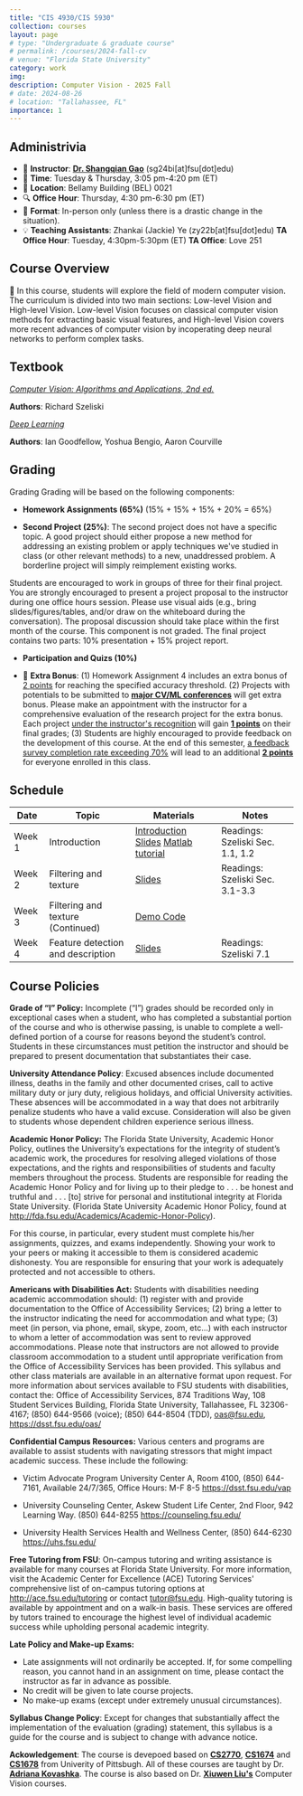 ```yaml
---
title: "CIS 4930/CIS 5930"
collection: courses
layout: page
# type: "Undergraduate & graduate course"
# permalink: /courses/2024-fall-cv
# venue: "Florida State University"
category: work
img:
description: Computer Vision - 2025 Fall
# date: 2024-08-26
# location: "Tallahassee, FL"
importance: 1
---
```




## **Administrivia**
* 📢 **Instructor**: [**Dr. Shangqian Gao**](https://gaosh.github.io/index.html) (sg24bi[at]fsu[dot]edu)
* 📅 **Time**: Tuesday & Thursday, 3:05 pm-4:20 pm (ET)
* 🏫 **Location**: Bellamy Building (BEL) 0021
* 🔍 **Office Hour**: Thursday, 4:30 pm-6:30 pm (ET)
* 🎒 **Format**: In-person only (unless there is a drastic change in the situation).
* 💡 **Teaching Assistants**: Zhankai (Jackie) Ye (zy22b[at]fsu[dot]edu) **TA Office Hour**: Tuesday, 4:30pm-5:30pm (ET) **TA Office**: Love 251 
<!-- Ruoyu Li **TA Office Hour**: Tuesday, 9:30am-11:30am (ET) **TA Office**: Love 0025A (inside the Majors Lab) -->

## Course Overview
🚀 In this course, students will explore the field of modern computer vision. The curriculum is divided into two main sections: Low-level Vision and High-level Vision. Low-level Vision focuses on classical computer vision methods for extracting basic visual features, and High-level Vision covers more recent advances of computer vision by incoperating deep neural networks to perform complex tasks.

## Textbook

[*Computer Vision: Algorithms and Applications, 2nd ed.*](https://szeliski.org/Book/)

**Authors**: Richard Szeliski

[*Deep Learning*](https://www.deeplearningbook.org/)

**Authors**: Ian Goodfellow, Yoshua Bengio, Aaron Courville

## Grading
Grading
Grading will be based on the following components:
* **Homework Assignments (65%)** (15% + 15% + 15% + 20% = 65%)

* **Second Project (25%)**: The second project does not have a specific topic. A good project should either propose a new method for addressing an existing problem or apply techniques we've studied in class (or other relevant methods) to a new, unaddressed problem. A borderline project will simply reimplement existing works. 

Students are encouraged to work in groups of three for their final project. You are strongly encouraged to present a project proposal to the instructor during one office hours session. Please use visual aids (e.g., bring slides/figures/tables, and/or draw on the whiteboard during the conversation). The proposal discussion should take place within the first month of the course. This component is not graded. The final project contains two parts: 10% presentation + 15% project report.

* **Participation and Quizs (10%)**

* 🎁 **Extra Bonus**: (1) Homework Assignment 4 includes an extra bonus of <u>2 points</u> for reaching the specified accuracy threshold. (2) Projects with potentials to be submitted to [**major CV/ML conferences**](https://aideadlin.es/?sub=CV,ML) will get extra bonus. Please make an appointment with the instructor for a comprehensive evaluation of the research project for the extra bonus. Each project <u>under the instructor's recognition</u> will gain **<u>1 points</u>** on their final grades; (3) Students are highly encouraged to provide feedback on the development of this course. At the end of this semester, <u>a feedback survey completion rate exceeding 70%</u> will lead to an additional **<u>2 points</u>** for everyone enrolled in this class.



## Schedule
<table>
  <thead>
    <tr>
      <th>Date</th>
      <th>Topic</th>
      <th>Materials</th>
      <th>Notes</th>
    </tr>
  </thead>
  <tbody>
    <tr>
      <td>Week 1</td>
      <td>Introduction</td>
      <td><a href="https://docs.google.com/presentation/d/1Lu30ayKOq7s_RzGVj1syGwH2oarD4Tke/edit?usp=sharing&ouid=118238035852217006141&rtpof=true&sd=true">Introduction Slides</a> <a href="https://cs.brown.edu/courses/cs143/2011/docs/matlab-tutorial/">Matlab tutorial</a></td>
      <td>Readings: Szeliski Sec. 1.1, 1.2</td>
    </tr>
    <tr>
      <td>Week 2</td>
      <td>Filtering and texture</td>
      <td><a href="https://drive.google.com/file/d/1xJW69TTR29i7a7fYX2JTZtkMAxjyrpeY/view?usp=sharing">Slides</a></td>
      <td>Readings: Szeliski Sec. 3.1-3.3</td>
    </tr>
    <tr>
      <td>Week 3</td>
      <td>Filtering and texture (Continued)</td>
      <td><a href="https://drive.google.com/file/d/1JnhS8ZnEBV5WG_LLaFVD0h-iaDqFzQv9/view?usp=sharing">Demo Code</a></td>
      <td></td>
    </tr>
    <tr>
      <td>Week 4</td>
      <td>Feature detection and description</td>
      <td><a href="https://drive.google.com/file/d/1ROFXQiZ_MIV5OmJ0TpeVa0kgJIW19fJe/view?usp=sharing">Slides</a></td>
      <td>Readings: Szeliski 7.1</td>
    </tr>
  </tbody>
</table>

<!-- <table>
  <thead>
    <tr>
      <th>Date</th>
      <th>Topic</th>
      <th>Materials</th>
      <th>Notes</th>
    </tr>
  </thead>
  <tbody>
    <tr>
      <td>8.27 (Tuesday)</td>
      <td rowspan="3">Introduction</td>
      <td rowspan="3">Readings: Szeliski Sec. 1.1, 1.2 <a href="https://docs.google.com/presentation/d/1yb2OfMY6xHWnYPQjyb0KzjXNhwpgUXDh/edit?usp=drive_link&ouid=118238035852217006141&rtpof=true&sd=true">Slides</a>
</td>
      <td rowspan="3"></td>
    </tr>
    <tr>
      <td>8.29 (Thursday)</td>
    </tr>
    <tr>
      <td>9.3 (Tuesday)</td>
    </tr>
    <tr>
      <td>9.5 (Thursday)</td>
      <td rowspan="3">Filtering and texture</td>
      <td rowspan="3">Readings: Szeliski Sec. 3.1-3.3 <a href="https://docs.google.com/presentation/d/1w6eCF2td9r786nYboelvtvAJg0eqkJm-/edit?usp=drive_link&ouid=118238035852217006141&rtpof=true&sd=true">Slides</a>
</td>
      <td rowspan="3">HW1 out 9/12</td>
    </tr>
    <tr>
      <td>9.10 (Tuesday)</td>
    </tr>
    <tr>
      <td>9.12 (Thursday)</td>
    </tr>
    <tr>
      <td>9.17 (Tuesday)</td>
      <td rowspan="3">Feature detection and description</td>
      <td rowspan="3">Readings: Szeliski 7.1 <a href="https://docs.google.com/presentation/d/1hRGyR6-oBtOhJ0Hyo750EjzQigfHkrb1/edit?usp=drive_link&ouid=118238035852217006141&rtpof=true&sd=true">Slides</a></td>
      <td rowspan="3"></td>
    </tr>
    <tr>
      <td>9.19 (Thursday)</td>
    </tr>
    <tr>
      <td>9.24 (Tuesday)</td>
    </tr>
    <tr>
      <td>9.26 (Thursday)</td>
      <td rowspan="1">Class canceled due to Hurricane Helene</td>
      <td rowspan="1"></td>
      <td rowspan="1"></td>
    </tr>
    <tr>
      <td >9.31 (Tuesday)</td>
      <td rowspan="1">Lines, circles and segment</td>
      <td rowspan="1">Readings: Szeliski Sec. 5.2.1, 5.2.2, 7.2, 7.5, 7.4.2 <a href="https://docs.google.com/presentation/d/1FwZqMfCV5STQcX8SRjdikggqDpURp3eI/edit?usp=sharing&ouid=118238035852217006141&rtpof=true&sd=true">Slides</a></td>
      <td rowspan="1"></td>
    </tr>
    <tr>
      <td>10.3 (Thursday)</td>
      <td rowspan="2">Multiple views</td>
      <td rowspan="2">Readings: Szeliski Sec 2.1, 3.6.1, 11.3 <a href="https://docs.google.com/presentation/d/1_g-xM6C6gcXw6nkNS-6Z0Yyi7uhYDFOE/edit?usp=sharing&ouid=118238035852217006141&rtpof=true&sd=true">Slides</a></td>
      <td rowspan="2">HW1 due 10/7</td>
    </tr>
    <tr>
      <td>10.8 (Tuesday)</td>
    </tr>
    <tr>
      <td>10.10 (Thursday)</td>
      <td rowspan="3">Intro to recognition</td>
      <td rowspan="3">Szeliski Sec. 5.1, 6.1, 6.2 <a href="https://docs.google.com/presentation/d/1IO6e3TsmGl-98-GJZU8ol4iBqmfx9FUD/edit?usp=sharing&ouid=118238035852217006141&rtpof=true&sd=true">Slides</a></td>
      <td rowspan="3">HW2 out 10/9</td>
    </tr>
    <tr>
      <td>10.15 (Tuesday)</td>
    </tr>
    <tr>
      <td>10.17 (Thursday)</td>
    </tr>
    <tr>
      <td>10.22 (Tuesday)</td>
      <td>Pytorch and Google Colab Tutorial</td>
      <td> Tutorial Slides by Ruoyu <a href="https://drive.google.com/file/d/10jatskp2h8T4rrrTlIlfLxULZB-zpEQ_/view?usp=sharing">Slides</a> </td>
      <td></td>
    </tr>
    <tr>
      <td>10.24 (Thursday)</td>
      <td rowspan="3">Convolutional neural networks</td>
      <td rowspan="3">Goodfellow Sec. 4.2, 4.3, Ch. 6 <a href="https://docs.google.com/presentation/d/1Do8DvCYdNWTzKO6jEwgTOBP7vtQlUj5f/edit?usp=sharing&ouid=118238035852217006141&rtpof=true&sd=true">Slides</a></td>
      <td rowspan="3"></td>
    </tr>
    <tr>
      <td>10.29 (Tuesday)</td>
    </tr>
    <tr>
      <td>10.31 (Thursday)</td>
    </tr>
    <tr>
      <td>11.5 (Tuesday)</td>
      <td rowspan="2">Object recognition, detection, segmentation</td>
      <td rowspan="2">Szeliski Sec. 6.3, 6.4 <a href="https://docs.google.com/presentation/d/1PvMXFrY6BQ0SOZPAz-_WiHkmwLvKJcHM/edit?usp=drive_link&ouid=118238035852217006141&rtpof=true&sd=true">Slides</a></td>
      <td rowspan="2"></td>
    </tr>
    <tr>
      <td>11.7 (Thursday)</td>
    </tr>
    <tr>
      <td>11.12 (Tuesday)</td>
      <td rowspan="3">Vision and language, video and motion</td>
      <td rowspan="3">Szeliski Sec. 5.5.1, 5.5.2, 6.5, 6.6 <a href="https://docs.google.com/presentation/d/1iiYVSlv8ElrM9ZxEs29_yLLda17N3Hf6/edit?usp=sharing&ouid=118238035852217006141&rtpof=true&sd=true">Slides</a></td>
      <td rowspan="3"></td>
    </tr>
    <tr>
      <td>11.14 (Thursday)</td>
    </tr>
    <tr>
      <td>11.19 (Tuesday)</td>
    </tr>
    <tr>
      <td>11.21 (Thursday)</td>
      <td rowspan="2">Unsupervised learning</td>
      <td rowspan="2">Szeliski Sec. 5.5.4 <a href="https://docs.google.com/presentation/d/1VJCl9IVEZxQFshQxY10xZYQsdXndU5FZ/edit?usp=sharing&ouid=118238035852217006141&rtpof=true&sd=true">Slides</a></td>
      <td rowspan="2"></td>
    </tr>
    <tr>
      <td>11.26 (Tuesday)</td>
    </tr>
    <tr>
      <td>11.28 (Thursday)</td>
      <td>N/A</td>
      <td>N/A</td>
      <td>🏖️ No class.</td>
    </tr>
    <tr>
      <td>12.3 (Tuesday)</td>
      <td>Unsupervised learning (continued)</td>
      <td></td>
      <td></td>
    </tr>
    <tr>
      <td>12.5 (Thursday)</td>
      <td><strong>Project Presentation</strong></td>
      <td></td>
      <td></td>
    </tr>
    <tr>
      <td>12.10 (Tuesday)</td>
      <td><strong>Project Presentation</strong></td>
      <td></td>
      <td></td>
    </tr>
    <tr>
      <td>12.12 (Thursday)</td>
      <td><strong>Project Presentation</strong></td>
      <td></td>
      <td></td>
    </tr>
    <tr>
      <td>12.13 (Friday)</td>
      <td>🚨 Project DDL at 23:59 PM (AoE)</td>
      <td>N/A</td>
      <td>Not a class day.</td>
    </tr>
  </tbody>
</table> -->



## Course Policies


**Grade of “I” Policy:** Incomplete (“I”) grades should be recorded only in exceptional cases when a student, who has completed a substantial portion of the course and who is otherwise passing, is unable to complete a well-defined portion of a course for reasons beyond the student’s control. Students in these circumstances must petition the instructor and should be prepared to present documentation that substantiates their case.

**University Attendance Policy**: Excused absences include documented illness, deaths in the family and other documented crises, call to active military duty or jury duty, religious holidays, and official University activities. These absences will be accommodated in a way that does not arbitrarily penalize students who have a valid excuse. Consideration will also be given to students whose dependent children experience serious illness.

**Academic Honor Policy:** The Florida State University, Academic Honor Policy, outlines the University’s expectations for the integrity of student’s academic work, the procedures for resolving alleged violations of those expectations, and the rights and responsibilities of students and faculty members throughout the process. Students are responsible for reading the Academic Honor Policy and for living up to their pledge to . . . be honest and truthful and . . . [to] strive for personal and institutional integrity at Florida State University. (Florida State University Academic Honor Policy, found at http://fda.fsu.edu/Academics/Academic-Honor-Policy).

For this course, in particular, every student must complete his/her assignments, quizzes, and exams independently. Showing your work to your peers or making it accessible to them is considered academic dishonesty. You are responsible for ensuring that your work is adequately protected and not accessible to others.

**Americans with Disabilities Act:** Students with disabilities needing academic accommodation should: (1) register with and provide documentation to the Office of Accessibility Services; (2) bring a letter to the instructor indicating the need for accommodation and what type; (3) meet (in person, via phone, email, skype, zoom, etc...) with each instructor to whom a letter of accommodation was sent to review approved accommodations. Please note that instructors are not allowed to provide classroom accommodation to a student until appropriate verification from the Office of Accessibility Services has been provided. This syllabus and other class materials are available in an alternative format upon request. For more information about services available to FSU students with disabilities, contact the: Office of Accessibility Services, 874 Traditions Way, 108 Student Services Building, Florida State University, Tallahassee, FL 32306-4167; (850) 644-9566 (voice); (850) 644-8504 (TDD), oas@fsu.edu, https://dsst.fsu.edu/oas/

**Confidential Campus Resources:** Various centers and programs are available to assist students with navigating stressors that might impact academic success. These include the following:

* Victim Advocate Program University Center A, Room 4100, (850) 644-7161, Available 24/7/365, Office Hours: M-F 8-5 https://dsst.fsu.edu/vap

* University Counseling Center, Askew Student Life Center, 2nd Floor, 942 Learning Way. (850) 644-8255 https://counseling.fsu.edu/

* University Health Services Health and Wellness Center, (850) 644-6230 https://uhs.fsu.edu/

**Free Tutoring from FSU**: On-campus tutoring and writing assistance is available for many courses at Florida State University. For more information, visit the Academic Center for Excellence (ACE) Tutoring Services' comprehensive list of on-campus tutoring options at http://ace.fsu.edu/tutoring or contact tutor@fsu.edu. High-quality tutoring is available by appointment and on a walk-in basis. These services are offered by tutors trained to encourage the highest level of individual academic success while upholding personal academic integrity.

**Late Policy and Make-up Exams:**

- Late assignments will not ordinarily be accepted. If, for some compelling reason, you cannot hand in an assignment on time, please contact the instructor as far in advance as possible.
- No credit will be given to late course projects.
- No make-up exams (except under extremely unusual circumstances).

**Syllabus Change Policy**: Except for changes that substantially affect the implementation of the evaluation (grading) statement, this syllabus is a guide for the course and is subject to change with advance notice.

**Ackowledgement**: The course is devepoed based on [**CS2770**](https://people.cs.pitt.edu/~kovashka/cs2770_sp18/), [**CS1674**](https://people.cs.pitt.edu/~kovashka/cs1674_fa23/) and [**CS1678**](https://people.cs.pitt.edu/~kovashka/cs1678_sp24/) from Univerity of Pittsbugh. All of these courses are taught by Dr. [**Adriana Kovashka**](https://people.cs.pitt.edu/~kovashka/). The course is also based on Dr. [**Xiuwen Liu's**](https://www.cs.fsu.edu/~liux/) Computer Vision courses.
